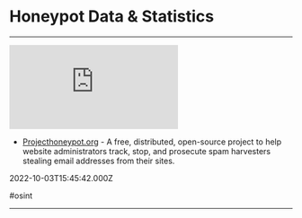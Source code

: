 # Honeypot Data & Statistics

---

![](https://rdl.ink/render/https%3A%2F%2Fprojecthoneypot.org)

- [Projecthoneypot.org](https://projecthoneypot.org) - A free, distributed, open-source project to help website administrators track, stop, and prosecute spam harvesters stealing email addresses from their sites.

2022-10-03T15:45:42.000Z

#osint

---

